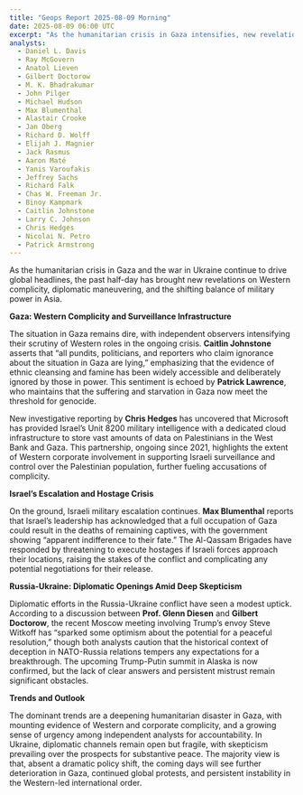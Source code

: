 ```yaml
---
title: "Geops Report 2025-08-09 Morning"
date: 2025-08-09 06:00 UTC
excerpt: "As the humanitarian crisis in Gaza intensifies, new revelations of Western complicity and corporate involvement in Israeli surveillance efforts underscore a deepening global outrage, while tentative diplomatic moves in the Russia-Ukraine conflict offer a glimmer of hope amid widespread skepticism."
analysts:
  - Daniel L. Davis
  - Ray McGovern
  - Anatol Lieven
  - Gilbert Doctorow
  - M. K. Bhadrakumar
  - John Pilger
  - Michael Hudson
  - Max Blumenthal
  - Alastair Crooke
  - Jan Oberg
  - Richard D. Wolff
  - Elijah J. Magnier
  - Jack Rasmus
  - Aaron Maté
  - Yanis Varoufakis
  - Jeffrey Sachs
  - Richard Falk
  - Chas W. Freeman Jr.
  - Binoy Kampmark
  - Caitlin Johnstone
  - Larry C. Johnson
  - Chris Hedges
  - Nicolai N. Petro
  - Patrick Armstrong
---
```


As the humanitarian crisis in Gaza and the war in Ukraine continue to drive global headlines, the past half-day has brought new revelations on Western complicity, diplomatic maneuvering, and the shifting balance of military power in Asia.

**Gaza: Western Complicity and Surveillance Infrastructure**

The situation in Gaza remains dire, with independent observers intensifying their scrutiny of Western roles in the ongoing crisis. **Caitlin Johnstone** asserts that “all pundits, politicians, and reporters who claim ignorance about the situation in Gaza are lying,” emphasizing that the evidence of ethnic cleansing and famine has been widely accessible and deliberately ignored by those in power. This sentiment is echoed by **Patrick Lawrence**, who maintains that the suffering and starvation in Gaza now meet the threshold for genocide.

New investigative reporting by **Chris Hedges** has uncovered that Microsoft has provided Israel’s Unit 8200 military intelligence with a dedicated cloud infrastructure to store vast amounts of data on Palestinians in the West Bank and Gaza. This partnership, ongoing since 2021, highlights the extent of Western corporate involvement in supporting Israeli surveillance and control over the Palestinian population, further fueling accusations of complicity.

**Israel’s Escalation and Hostage Crisis**

On the ground, Israeli military escalation continues. **Max Blumenthal** reports that Israel’s leadership has acknowledged that a full occupation of Gaza could result in the deaths of remaining captives, with the government showing “apparent indifference to their fate.” The Al-Qassam Brigades have responded by threatening to execute hostages if Israeli forces approach their locations, raising the stakes of the conflict and complicating any potential negotiations for their release.

**Russia-Ukraine: Diplomatic Openings Amid Deep Skepticism**

Diplomatic efforts in the Russia-Ukraine conflict have seen a modest uptick. According to a discussion between **Prof. Glenn Diesen** and **Gilbert Doctorow**, the recent Moscow meeting involving Trump’s envoy Steve Witkoff has “sparked some optimism about the potential for a peaceful resolution,” though both analysts caution that the historical context of deception in NATO-Russia relations tempers any expectations for a breakthrough. The upcoming Trump-Putin summit in Alaska is now confirmed, but the lack of clear answers and persistent mistrust remain significant obstacles.

**Trends and Outlook**

The dominant trends are a deepening humanitarian disaster in Gaza, with mounting evidence of Western and corporate complicity, and a growing sense of urgency among independent analysts for accountability. In Ukraine, diplomatic channels remain open but fragile, with skepticism prevailing over the prospects for substantive peace. The majority view is that, absent a dramatic policy shift, the coming days will see further deterioration in Gaza, continued global protests, and persistent instability in the Western-led international order.
